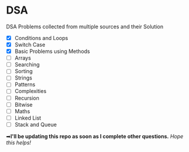 # DSA
DSA Problems collected from multiple sources and their Solution
- [x] Conditions and Loops
- [x] Switch Case
- [x] Basic Problems using Methods
- [ ] Arrays
- [ ] Searching
- [ ] Sorting 
- [ ] Strings
- [ ] Patterns
- [ ] Complexities
- [ ] Recursion
- [ ] Bitwise
- [ ] Maths
- [ ] Linked List
- [ ] Stack and Queue

➡**I'll be updating this repo as soon as I complete other questions.**
*Hope this helps!*

